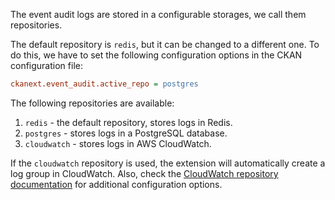 The event audit logs are stored in a configurable storages, we call them repositories.

The default repository is `redis`, but it can be changed to a different one. To do this, we have to set the following configuration options in the CKAN configuration file:

```ini
ckanext.event_audit.active_repo = postgres
```

The following repositories are available:

1. `redis` - the default repository, stores logs in Redis.
2. `postgres` - stores logs in a PostgreSQL database.
3. `cloudwatch` - stores logs in AWS CloudWatch.

If the `cloudwatch` repository is used, the extension will automatically create a log group in CloudWatch. Also, check the [CloudWatch repository documentation](cloudwatch.md) for additional configuration options.
